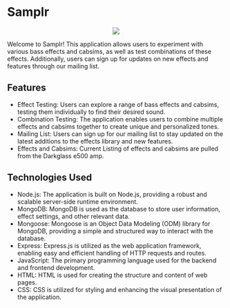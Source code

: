 # Samplr

<p align="center"> <img src="https://github.com/vinceoct/Samplr/blob/main/assets/readmegif/demo.gif"> </p>

Welcome to Samplr! This application allows users to experiment with various bass effects and cabsims, as well as test combinations of these effects. Additionally, users can sign up for updates on new effects and features through our mailing list.

## Features
* Effect Testing: Users can explore a range of bass effects and cabsims, testing them individually to find their desired sound.
* Combination Testing: The application enables users to combine multiple effects and cabsims together to create unique and personalized tones.
* Mailing List: Users can sign up for our mailing list to stay updated on the latest additions to the effects library and new features.
* Effects and Cabsims: Current Listing of effects and cabsims are pulled from the Darkglass e500 amp. 

## Technologies Used
* Node.js: The application is built on Node.js, providing a robust and scalable server-side runtime environment.
* MongoDB: MongoDB is used as the database to store user information, effect settings, and other relevant data.
* Mongoose: Mongoose is an Object Data Modeling (ODM) library for MongoDB, providing a simple and structured way to interact with the database.
* Express: Express.js is utilized as the web application framework, enabling easy and efficient handling of HTTP requests and routes.
* JavaScript: The primary programming language used for the backend and frontend development.
* HTML: HTML is used for creating the structure and content of web pages.
* CSS: CSS is utilized for styling and enhancing the visual presentation of the application.
